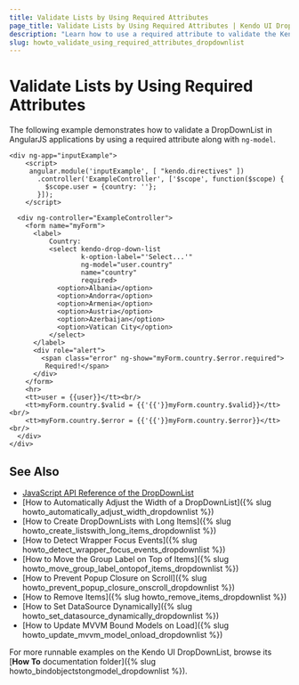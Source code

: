 ```yaml
---
title: Validate Lists by Using Required Attributes
page_title: Validate Lists by Using Required Attributes | Kendo UI DropDownList
description: "Learn how to use a required attribute to validate the Kendo UI DropDownList widget in AngualrJS applications."
slug: howto_validate_using_required_attributes_dropdownlist
---
```


# Validate Lists by Using Required Attributes

The following example demonstrates how to validate a DropDownList in AngularJS applications by using a required attribute along with `ng-model`.

```dojo
<div ng-app="inputExample">
    <script>
     angular.module('inputExample', [ "kendo.directives" ])
       .controller('ExampleController', ['$scope', function($scope) {
         $scope.user = {country: ''};
       }]);
    </script>

  <div ng-controller="ExampleController">
    <form name="myForm">
      <label>
          Country:
          <select kendo-drop-down-list
                  k-option-label="'Select...'"
                  ng-model="user.country"
                  name="country"
                  required>
            <option>Albania</option>
            <option>Andorra</option>
            <option>Armenia</option>
            <option>Austria</option>
            <option>Azerbaijan</option>
            <option>Vatican City</option>
          </select>
      </label>
      <div role="alert">
        <span class="error" ng-show="myForm.country.$error.required">
         Required!</span>
      </div>
    </form>
    <hr>
    <tt>user = {{user}}</tt><br/>
    <tt>myForm.country.$valid = {{'{{'}}myForm.country.$valid}}</tt><br/>
    <tt>myForm.country.$error = {{'{{'}}myForm.country.$error}}</tt><br/>
  </div>
</div>
```

## See Also

* [JavaScript API Reference of the DropDownList](/api/javascript/ui/dropdownlist)
* [How to Automatically Adjust the Width of a DropDownList]({% slug howto_automatically_adjust_width_dropdownlist %})
* [How to Create DropDownLists with Long Items]({% slug howto_create_listswith_long_items_dropdownlist %})
* [How to Detect Wrapper Focus Events]({% slug howto_detect_wrapper_focus_events_dropdownlist %})
* [How to Move the Group Label on Top of Items]({% slug howto_move_group_label_ontopof_items_dropdownlist %})
* [How to Prevent Popup Closure on Scroll]({% slug howto_prevent_popup_closure_onscroll_dropdownlist %})
* [How to Remove Items]({% slug howto_remove_items_dropdownlist %})
* [How to Set DataSource Dynamically]({% slug howto_set_datasource_dynamically_dropdownlist %})
* [How to Update MVVM Bound Models on Load]({% slug howto_update_mvvm_model_onload_dropdownlist %})

For more runnable examples on the Kendo UI DropDownList, browse its [**How To** documentation folder]({% slug howto_bindobjectstongmodel_dropdownlist %}).
